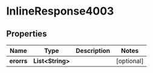 

# InlineResponse4003


## Properties

| Name | Type | Description | Notes |
|------------ | ------------- | ------------- | -------------|
|**erorrs** | **List&lt;String&gt;** |  |  [optional] |



